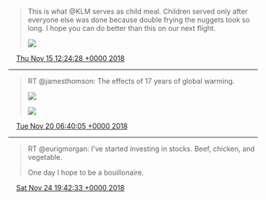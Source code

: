 > This is what @KLM serves as child meal. Children served only after everyone else was done because double frying the nuggets took so long. I hope you can do better than this on our next flight. 
> 
> ![](media/1063045064962781184-DsCx0zXX4AA5w-V.jpg)

<img src="media/tweet.ico" width="12" /> [Thu Nov 15 12:24:28 +0000 2018](https://twitter.com/maiertech/status/1063045064962781184)

----

> RT @jamesthomson: The effects of 17 years of global warming. 
> 
> ![](media/1064770339098558466-DsX_PyuW0AE1AIC.jpg)
> 
> ![](media/1064770339098558466-DsX_P1NXgAAikLf.jpg)

<img src="media/tweet.ico" width="12" /> [Tue Nov 20 06:40:05 +0000 2018](https://twitter.com/maiertech/status/1064770339098558466)

----

> RT @eurigmorgan: I've started investing in stocks.
> Beef, chicken, and vegetable.
> 
> One day I hope to be a bouillonaire.

<img src="media/tweet.ico" width="12" /> [Sat Nov 24 19:42:33 +0000 2018](https://twitter.com/maiertech/status/1066416804141178881)